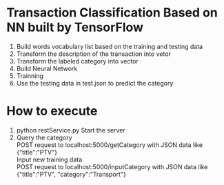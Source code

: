 # Transaction Classification Based on NN built by TensorFlow

1. Build words vocabulary list based on the training and testing data
2. Transform the description of the transaction into vetor
3. Transform the labeled category into vector
4. Build Neural Network
5. Trainning
6. Use the testing data in test.json to predict the category

# How to execute
1. python restService.py Start the server
2. Query the category  
   POST request to localhost:5000/getCategory with JSON data like {"title":"PTV"}  
   Input new training data  
   POST request to localhost:5000/inputCategory with JSON data like {"title":"PTV", "category":"Transport"}
